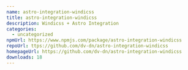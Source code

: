 ```yaml
---
name: astro-integration-windicss
title: astro-integration-windicss
description: Windicss + Astro Integration
categories:
  - uncategorized
npmUrl: https://www.npmjs.com/package/astro-integration-windicss
repoUrl: ttps://github.com/dv-dn/astro-integration-windicss
homepageUrl: https://github.com/dv-dn/astro-integration-windicss
downloads: 18
---
```

